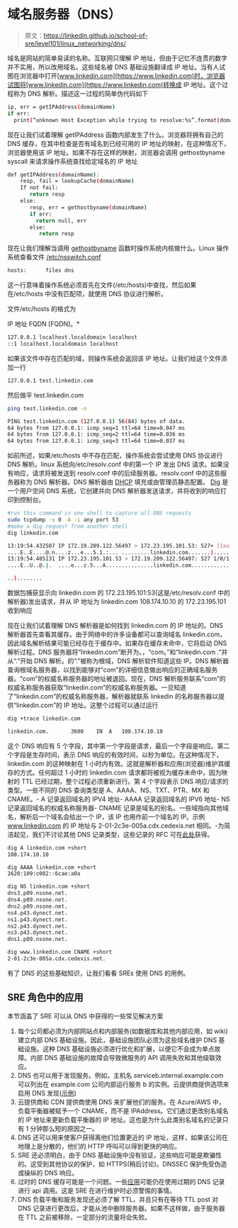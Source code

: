 # 域名服务器（DNS）

> 原文：<https://linkedin.github.io/school-of-sre/level101/linux_networking/dns/>

域名是网站的简单易读的名称。互联网只理解 IP 地址，但由于记忆不连贯的数字并不实用，所以改用域名。这些域名被 DNS 基础设施翻译成 IP 地址。当有人试图在浏览器中打开[www.linkedin.com](https://www.linkedin.com)时，浏览器试图将[www.linkedin.com](https://www.linkedin.com)转换成 IP 地址。这个过程称为 DNS 解析。描述这一过程的简单伪代码如下

```sh
ip, err = getIPAddress(domainName)
if err:
  print(“unknown Host Exception while trying to resolve:%s”.format(domainName)) 
```

现在让我们试着理解 getIPAddress 函数内部发生了什么。浏览器将拥有自己的 DNS 缓存，在其中检查是否有域名到已经可用的 IP 地址的映射，在这种情况下，浏览器使用该 IP 地址。如果不存在这样的映射，浏览器会调用 gethostbyname syscall 来请求操作系统查找给定域名的 IP 地址

```sh
def getIPAddress(domainName):
    resp, fail = lookupCache(domainName)
    If not fail:
       return resp
    else:
       resp, err = gethostbyname(domainName)
       if err:
         return null, err
       else:
          return resp 
```

现在让我们理解当调用 [gethostbyname](https://man7.org/linux/man-pages/man3/gethostbyname.3.html) 函数时操作系统内核做什么。Linux 操作系统查看文件 [/etc/nsswitch.conf](https://man7.org/linux/man-pages/man5/nsswitch.conf.5.html)

```sh
hosts:      files dns 
```

这一行意味着操作系统必须首先在文件(/etc/hosts)中查找，然后如果在/etc/hosts 中没有匹配项，就使用 DNS 协议进行解析。

文件/etc/hosts 的格式为

IP 地址 FQDN [FQDN]。*

```sh
127.0.0.1 localhost.localdomain localhost
::1 localhost.localdomain localhost 
```

如果该文件中存在匹配的域，则操作系统会返回该 IP 地址。让我们给这个文件添加一行

```sh
127.0.0.1 test.linkedin.com 
```

然后做平 test.linkedin.com

```sh
ping test.linkedin.com -n 
```

```sh
PING test.linkedin.com (127.0.0.1) 56(84) bytes of data.
64 bytes from 127.0.0.1: icmp_seq=1 ttl=64 time=0.047 ms
64 bytes from 127.0.0.1: icmp_seq=2 ttl=64 time=0.036 ms
64 bytes from 127.0.0.1: icmp_seq=3 ttl=64 time=0.037 ms 
```

如前所述，如果/etc/hosts 中不存在匹配，操作系统会尝试使用 DNS 协议进行 DNS 解析。linux 系统向/etc/resolv.conf 中的第一个 IP 发出 DNS 请求。如果没有响应，请求将被发送到 resolv.conf 中的后续服务器。resolv.conf 中的这些服务器称为 DNS 解析器。DNS 解析器由 [DHCP](https://en.wikipedia.org/wiki/Dynamic_Host_Configuration_Protocol) 填充或由管理员静态配置。 [Dig](https://linux.die.net/man/1/dig) 是一个用户空间 DNS 系统，它创建并向 DNS 解析器发送请求，并将收到的响应打印到控制台。

```sh
#run this command in one shell to capture all DNS requests
sudo tcpdump -s 0 -A -i any port 53
#make a dig request from another shell
dig linkedin.com 
```

```sh
13:19:54.432507 IP 172.19.209.122.56497 > 172.23.195.101.53: 527+ [1au] A? linkedin.com. (41)
....E..E....@.n....z...e...5.1.:... .........linkedin.com.......)........
13:19:54.485131 IP 172.23.195.101.53 > 172.19.209.122.56497: 527 1/0/1 A 108.174.10.10 (57)
....E..U..@.|.  ....e...z.5...A...............linkedin.com..............3..l.

..)........ 
```

数据包捕获显示向 linkedin.com 的 172.23.195.101:53(这是/etc/resolv.conf 中的解析器)发出请求，并从 IP 地址为 linkedin.com 108.174.10.10 的 172.23.195.101 收到响应

现在让我们试着理解 DNS 解析器是如何找到 linkedin.com 的 IP 地址的。DNS 解析器首先查看其缓存。由于网络中的许多设备都可以查询域名 linkedin.com，因此域名解析结果可能已经存在于缓存中。如果存在缓存未命中，它将启动 DNS 解析过程。DNS 服务器将“linkedin.com”断开为。，“com。”和“linkedin.com .”并从“.”开始 DNS 解析。的“.”被称为根域，DNS 解析软件知道这些 IP。DNS 解析器查询根域名服务器，以找到能够对“com”的详细信息做出响应的正确域名服务器。“com”的权威名称服务器的地址被退回。现在，DNS 解析服务联系“com”的权威名称服务器获取“linkedin.com”的权威名称服务器。一旦知道了“linkedin.com”的权威名称服务器，解析器就联系 linkedin 的名称服务器以提供“linkedin.com”的 IP 地址。这整个过程可以通过运行

```sh
dig +trace linkedin.com 
```

```sh
linkedin.com.       3600    IN  A   108.174.10.10 
```

这个 DNS 响应有 5 个字段，其中第一个字段是请求，最后一个字段是响应。第二个字段是生存时间，表示 DNS 响应的有效时间，以秒为单位。在这种情况下，linkedin.com 的这种映射在 1 小时内有效。这就是解析器和应用(浏览器)维护其缓存的方式。任何超过 1 小时的 linkedin.com 请求都将被视为缓存未命中，因为映射的 TTL 已经过期，整个过程必须重新进行。第 4 个字段表示 DNS 响应/请求的类型。一些不同的 DNS 查询类型是 A、AAAA、NS、TXT、PTR、MX 和 CNAME。- A 记录返回域名的 IPV4 地址- AAAA 记录返回域名的 IPV6 地址- NS 记录返回域名的权威名称服务器- CNAME 记录是域名的别名。一些域指向其他域名，解析后一个域名会给出一个 IP，该 IP 也用作前一个域名的 IP。示例 www.linkedin.com 的 IP 地址与 2-01-2c3e-005a.cdx.cedexis.net 相同。-为简洁起见，我们不讨论其他 DNS 记录类型，这些记录的 RFC 可在[此处](https://en.wikipedia.org/wiki/List_of_DNS_record_types)获得。

```sh
dig A linkedin.com +short
108.174.10.10

dig AAAA linkedin.com +short
2620:109:c002::6cae:a0a

dig NS linkedin.com +short
dns3.p09.nsone.net.
dns4.p09.nsone.net.
dns2.p09.nsone.net.
ns4.p43.dynect.net.
ns1.p43.dynect.net.
ns2.p43.dynect.net.
ns3.p43.dynect.net.
dns1.p09.nsone.net.

dig www.linkedin.com CNAME +short
2-01-2c3e-005a.cdx.cedexis.net. 
```

有了 DNS 的这些基础知识，让我们看看 SREs 使用 DNS 的用例。

## SRE 角色中的应用

本节涵盖了 SRE 可以从 DNS 中获得的一些常见解决方案

1.  每个公司都必须为内部网站点和内部服务(如数据库和其他内部应用，如 wiki)建立内部 DNS 基础设施。因此，基础设施团队必须为这些域名维护 DNS 基础设施。这种 DNS 基础设施必须进行优化和扩展，以便它不会成为单点故障。内部 DNS 基础设施的故障会导致微服务的 API 调用失败和其他级联效应。
2.  DNS 也可以用于发现服务。例如，主机名 serviceb.internal.example.com 可以列出在 example.com 公司内部运行服务 b 的实例。云提供商提供选项来启用 DNS 发现([示例](https://docs.aws.amazon.com/whitepapers/latest/microservices-on-aws/service-discovery.html#dns-based-service-discovery))
3.  云提供商和 CDN 提供商使用 DNS 来扩展他们的服务。在 Azure/AWS 中，负载平衡器被赋予一个 CNAME，而不是 IPAddress。它们通过更改别名域名的 IP 地址来更新负载平衡器的 IP 地址。这也是为什么此类别名域名的记录只有 1 分钟那么短的原因之一。
4.  DNS 还可以用来使客户获得离他们位置更近的 IP 地址，这样，如果该公司在地理上是分散的，他们的 HTTP 呼叫可以得到更快的响应。
5.  SRE 还必须明白，由于 DNS 基础设施中没有验证，这些响应可能是欺骗性的。这受到其他协议的保护，如 HTTPS(稍后讨论)。DNSSEC 保护免受伪造或操纵的 DNS 响应。
6.  过时的 DNS 缓存可能是一个问题。一些[应用](https://stackoverflow.com/questions/1256556/how-to-make-java-honor-the-dns-caching-timeout)可能仍在使用过期的 DNS 记录进行 api 调用。这是 SRE 在进行维护时必须警惕的事情。
7.  DNS 负载平衡和服务发现还必须了解 TTL，并且只有在等待 TTL post 对 DNS 记录进行更改后，才能从池中删除服务器。如果不这样做，由于服务器在 TTL 之前被移除，一定部分的流量将会失败。